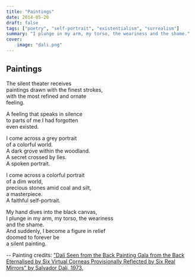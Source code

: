 ```yaml
---
title: "Paintings"
date: 2014-05-20
draft: false
tags: ["poetry", "self-portrait", "existentialism", "surrealism"]
summary: "I plunge in my arm, my torso, the weariness and the shame."
cover:
    image: "dali.png"
---
```


## Paintings

The silent theater receives<br>
paintings drawn with the finest strokes,<br>
with the most refined and ornate<br>
feeling.<br>

A feeling that speaks in silence<br>
to parts of me I had forgotten<br>
even existed.<br>

I come across a grey portrait<br>
of a colorful world.<br>
A dark grove within the woodland.<br>
A secret crossed by lies.<br>
A spoken portrait.<br>

I come across a colorful portrait<br>
of a dim world,<br>
precious stones amid coal and silt,<br>
a masterpiece.<br>
A faithful self-portrait.<br>

My hand dives into the black canvas,<br>
I plunge in my arm, my torso, the weariness<br>
and the shame.<br>
And suddenly, I become a figure in relief<br>
doomed to forever be<br>
a silent painting.


--
Painting credits: ["Dalí Seen from the Back Painting Gala from the Back Eternalised by Six Virtual Corneas Provisionally Reflected by Six Real Mirrors" by Salvador Dalí, 1973.](https://www.wikiart.org/en/salvador-dali/dali-from-the-back-painting-gala-from-the-back-eternalized-by-six-virtual-corneas-provisionally-1973)
